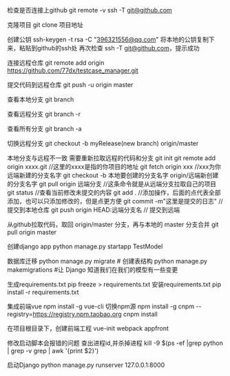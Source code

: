 检查是否连接上github
git remote -v
ssh -T git@github.com

克隆项目
git clone 项目地址

创建公钥
ssh-keygen -t rsa -C "396321556@qq.com"
将本地的公钥复制下来，粘贴到github的ssh处
再次检查 ssh -T git@github.com，提示成功

连接远程仓库
git remote add origin https://github.com/77dx/testcase_manager.git

提交代码到远程仓库
git push -u origin master

查看本地分支
git branch

查看远程分支
git branch -r

查看所有分支
git branch -a

切换远程分支
git checkout -b myRelease(new branch) origin/master

本地分支与远程不一致
需要重新拉取远程的代码和分支
git init
git remote add origin xxxx.git  //这里的xxxx是指的你项目的地址
git fetch origin xxx   //xxx为你远端新建的分支名字
git checkout -b 本地要创建的分支名字 origin/远端新创建的分支名字
git pull origin 远端分支    //这条命令就是从远端分支拉取自己的项目
git status   //查看当前修改未提交的内容
git add .     //添加操作，后面的点代表全部添加，也可以只添加修改的，但是点更方便
git commit -m"这里是提交的日志"      //提交到本地仓库
git push origin HEAD:远端分支名       // 提交到远端

从github拉取代码，取回 origin/master 分支，再与本地的 master 分支合并
git pull origin master


创建django app
python manage.py startapp TestModel

数据库迁移
python manage.py migrate    # 创建表结构
python manage.py makemigrations    #让 Django 知道我们在我们的模型有一些变更

生成requirements.txt
pip freeze > requirements.txt
安装requirements.txt
pip install -r requirements.txt

集成前端vue
npm install -g vue-cli
切换npm源
npm install -g cnpm --registry=https://registry.npm.taobao.org
cnpm install

在项目根目录下，创建前端工程
vue-init webpack appfront

修改启动脚本会报错的问题
查出进程id,并杀掉进程
kill -9 $(ps -ef |grep python | grep -v grep | awk '{print $2}')

启动Django
python manage.py runserver 127.0.0.1:8000
